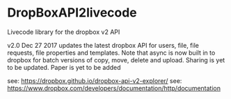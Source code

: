 # DropBoxAPI2livecode
Livecode library for the dropbox v2 API

v2.0 Dec 27 2017 updates the latest dropbox API for users, file, file requests, file properties and templates.
Note that async is now built in to dropbox for batch versions of copy, move, delete and upload.
Sharing is yet to be updated.
Paper is yet to be added

see: https://dropbox.github.io/dropbox-api-v2-explorer/
see: https://www.dropbox.com/developers/documentation/http/documentation
